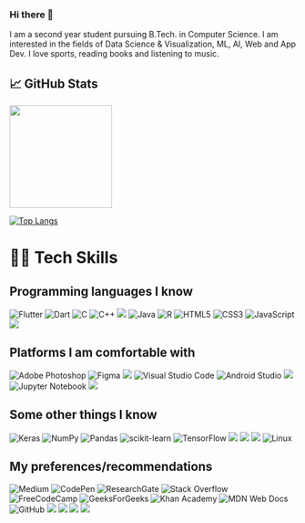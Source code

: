 ### Hi there 👋
I am a second year student pursuing B.Tech. in Computer Science. I am interested in the fields of Data Science & Visualization, ML, AI, Web and App Dev. I love sports, reading books and listening to music. 

## 📈 GitHub Stats 
<img height="180em" src="https://github-readme-stats.vercel.app/api?username=SwayamMehta10&show_icons=true&hide_border=true&&count_private=true&include_all_commits=true&theme=tokyonight" />

[![Top Langs](https://github-readme-stats.vercel.app/api/top-langs/?username=SwayamMehta10&theme=tokyonight)](https://github.com/SwayamMehta10/github-readme-stats)

# 🧑‍💻 Tech Skills
## Programming languages I know
![Flutter](https://img.shields.io/badge/Flutter-%2302569B.svg?style=for-the-badge&logo=Flutter&logoColor=white)
![Dart](https://img.shields.io/badge/dart-%230175C2.svg?style=for-the-badge&logo=dart&logoColor=white)
![C](https://img.shields.io/badge/c-%2300599C.svg?style=for-the-badge&logo=c&logoColor=white)
![C++](https://img.shields.io/badge/c++-%2300599C.svg?style=for-the-badge&logo=c%2B%2B&logoColor=white)
<img src="https://img.shields.io/badge/Python-FFD43B?style=for-the-badge&logo=python&logoColor=blue">
![Java](https://img.shields.io/badge/java-%23ED8B00.svg?style=for-the-badge&logo=java&logoColor=white)
![R](https://img.shields.io/badge/r-%23276DC3.svg?style=for-the-badge&logo=r&logoColor=white)
![HTML5](https://img.shields.io/badge/html5-%23E34F26.svg?style=for-the-badge&logo=html5&logoColor=white)
![CSS3](https://img.shields.io/badge/css3-%231572B6.svg?style=for-the-badge&logo=css3&logoColor=white)
![JavaScript](https://img.shields.io/badge/javascript-%23323330.svg?style=for-the-badge&logo=javascript&logoColor=%23F7DF1E)
<img src="https://img.shields.io/badge/PLSQL-F80000?style=for-the-badge&logo=oracle&logoColor=black">

## Platforms I am comfortable with
![Adobe Photoshop](https://img.shields.io/badge/adobephotoshop-%2331A8FF.svg?style=for-the-badge&logo=adobephotoshop&logoColor=white)
![Figma](https://img.shields.io/badge/figma-%23F24E1E.svg?style=for-the-badge&logo=figma&logoColor=white)
<img src="https://img.shields.io/badge/Canva-%2300C4CC.svg?&style=for-the-badge&logo=Canva&logoColor=white">
![Visual Studio Code](https://img.shields.io/badge/Visual%20Studio%20Code-0078d7.svg?style=for-the-badge&logo=visual-studio-code&logoColor=white)
![Android Studio](https://img.shields.io/badge/Android%20Studio-3DDC84.svg?style=for-the-badge&logo=android-studio&logoColor=white)
<img src="https://img.shields.io/badge/Tableau-E97627?style=for-the-badge&logo=Tableau&logoColor=white">
![Jupyter Notebook](https://img.shields.io/badge/jupyter-%23FA0F00.svg?style=for-the-badge&logo=jupyter&logoColor=white)
<img src="https://img.shields.io/badge/Colab-F9AB00?style=for-the-badge&logo=googlecolab&color=525252">

## Some other things I know
![Keras](https://img.shields.io/badge/Keras-%23D00000.svg?style=for-the-badge&logo=Keras&logoColor=white)
![NumPy](https://img.shields.io/badge/numpy-%23013243.svg?style=for-the-badge&logo=numpy&logoColor=white)
![Pandas](https://img.shields.io/badge/pandas-%23150458.svg?style=for-the-badge&logo=pandas&logoColor=white)
![scikit-learn](https://img.shields.io/badge/scikit--learn-%23F7931E.svg?style=for-the-badge&logo=scikit-learn&logoColor=white)
![TensorFlow](https://img.shields.io/badge/TensorFlow-%23FF6F00.svg?style=for-the-badge&logo=TensorFlow&logoColor=white)
<img src="https://img.shields.io/badge/OpenCV-27338e?style=for-the-badge&logo=OpenCV&logoColor=white">
<img src="https://img.shields.io/badge/Plotly-239120?style=for-the-badge&logo=plotly&logoColor=white">
<img src="https://img.shields.io/badge/PLSQL-F80000?style=for-the-badge&logo=oracle&logoColor=black">
![Linux](https://img.shields.io/badge/Linux-FCC624?style=for-the-badge&logo=linux&logoColor=black)


## My preferences/recommendations
![Medium](https://img.shields.io/badge/Medium-12100E?style=for-the-badge&logo=medium&logoColor=white)
![CodePen](https://img.shields.io/badge/Codepen-000000?style=for-the-badge&logo=codepen&logoColor=white)
![ResearchGate](https://img.shields.io/badge/ResearchGate-00CCBB?style=for-the-badge&logo=ResearchGate&logoColor=white)
![Stack Overflow](https://img.shields.io/badge/-Stackoverflow-FE7A16?style=for-the-badge&logo=stack-overflow&logoColor=white)
![FreeCodeCamp](https://img.shields.io/badge/Freecodecamp-%23123.svg?&style=for-the-badge&logo=freecodecamp&logoColor=green)
![GeeksForGeeks](https://img.shields.io/badge/GeeksforGeeks-gray?style=for-the-badge&logo=geeksforgeeks&logoColor=35914c)
![Khan Academy](https://img.shields.io/badge/KhanAcademy-%2314BF96.svg?style=for-the-badge&logo=KhanAcademy&logoColor=white)
![MDN Web Docs](https://img.shields.io/badge/MDN_Web_Docs-black?style=for-the-badge&logo=mdnwebdocs&logoColor=white)
![GitHub](https://img.shields.io/badge/github-%23121011.svg?style=for-the-badge&logo=github&logoColor=white)
<img src="https://img.shields.io/badge/Dribbble-EA4C89?style=for-the-badge&logo=dribbble&logoColor=white">
<img src="https://img.shields.io/badge/Pinterest-%23E60023.svg?&style=for-the-badge&logo=Pinterest&logoColor=white">
<img src="https://img.shields.io/badge/-Hackerrank-2EC866?style=for-the-badge&logo=HackerRank&logoColor=whit">
<img src="https://img.shields.io/badge/Kaggle-20BEFF?style=for-the-badge&logo=Kaggle&logoColor=white">

